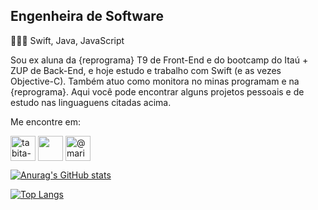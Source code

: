 ## Engenheira de Software

👩🏽‍💻    Swift, Java, JavaScript

Sou ex aluna da {reprograma} T9 de Front-End e do bootcamp do Itaú + ZUP de Back-End, e hoje estudo e trabalho com Swift (e as vezes Objective-C). Também atuo como monitora no minas programam e na {reprograma}. 
Aqui você pode encontrar alguns projetos pessoais e de estudo nas linguaguens citadas acima.

Me encontre em:
<p align="left">
<a href="https://linkedin.com/in/tabita-barbosa" target="blank"><img align="center" src="https://img-premium.flaticon.com/png/512/25/25320.png?token=exp=1621218284~hmac=def986aef4599fac5dfa79d8bbeb205a" alt="tabita-barbosa" height="40" width="40"/></a>
<a href="https://www.behance.net/tabitabarbosa" target="blank"><img align="center" src="https://img-premium.flaticon.com/png/512/254/254383.png?token=exp=1621218142~hmac=68c82ce6e85b0806d3da550cff3b5246" height="40" width="40"/></a>
<a href="https://instagram.com/mari4_bunit4" target="blank"><img align="center" src="https://img-premium.flaticon.com/png/512/1400/1400829.png?token=exp=1621218102~hmac=705e75b87d3e7f7cb233ca1ad28d08af" alt="@mari4_bunit4" height="40" width="40" /></a>
</p>

[![Anurag's GitHub stats](https://github-readme-stats.vercel.app/api?username=tabita-barbosa&theme=radical&show_icons=true&count_private=true&hide_title=true)](https://github.com/tabita-barbosa/github-readme-stats)

[![Top Langs](https://github-readme-stats.vercel.app/api/top-langs/?username=anuraghazra&layout=compact)](https://github.com/anuraghazra/github-readme-stats)
